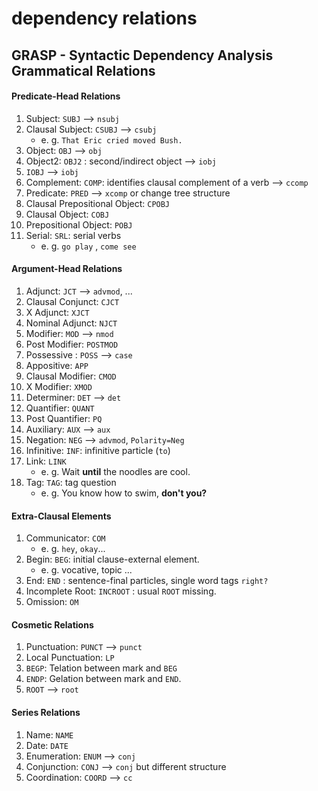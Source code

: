 # dependency relations

## GRASP - Syntactic Dependency Analysis Grammatical Relations 

#### **Predicate-Head Relations**

1. Subject: `SUBJ` --> `nsubj`
2. Clausal Subject: `CSUBJ` --> `csubj`
    - e. g. `That Eric cried moved Bush.` 
3. Object: `OBJ` --> `obj`
4. Object2: `OBJ2` : second/indirect object --> `iobj`
5. `IOBJ`  --> `iobj`
6. Complement: `COMP`: identifies clausal complement of a verb  --> `ccomp`
7. Predicate: `PRED` --> `xcomp` or change tree structure 
8. Clausal Prepositional Object: `CPOBJ`
9. Clausal Object: `COBJ`
10. Prepositional Object: `POBJ`
11. Serial: `SRL`: serial verbs
    - e. g. `go play` , `come see`

#### **Argument-Head Relations**

1. Adjunct: `JCT` --> `advmod`, ...
2. Clausal Conjunct: `CJCT`
3. X Adjunct: `XJCT`
4. Nominal Adjunct: `NJCT`
5. Modifier: `MOD` --> `nmod`
6. Post Modifier: `POSTMOD`
7. Possessive : `POSS`  --> `case`
8. Appositive: `APP`
9. Clausal Modifier: `CMOD`
10. X Modifier: `XMOD`
11. Determiner: `DET` --> `det`
12. Quantifier: `QUANT` 
13. Post Quantifier: `PQ`
14. Auxiliary: `AUX` --> `aux`
15. Negation: `NEG` --> `advmod`, `Polarity=Neg`
16. Infinitive: `INF`: infinitive particle (`to`)
17. Link: `LINK`
    - e. g. Wait **until** the noodles are cool.
18. Tag: `TAG`: tag question
    - e. g. You know how to swim, **don't you?**

#### **Extra-Clausal Elements**
1. Communicator: `COM` 
    - e. g. `hey`, `okay`...
2. Begin: `BEG`: initial clause-external element.
    - e. g. vocative, topic ...
3. End: `END` : sentence-final particles, single word tags `right?`
4. Incomplete Root: `INCROOT` : usual `ROOT` missing.
5. Omission: `OM`

#### **Cosmetic Relations**
1. Punctuation: `PUNCT` --> `punct`
2. Local Punctuation: `LP`
3. `BEGP`: Telation between  mark and `BEG`
4. `ENDP`: Gelation between mark and `END`.
5. `ROOT` --> `root`
    
#### **Series Relations**
1. Name: `NAME`
2. Date: `DATE`
3. Enumeration: `ENUM`  --> `conj`
4. Conjunction: `CONJ`  --> `conj` but different structure
5. Coordination: `COORD`  --> `cc`
